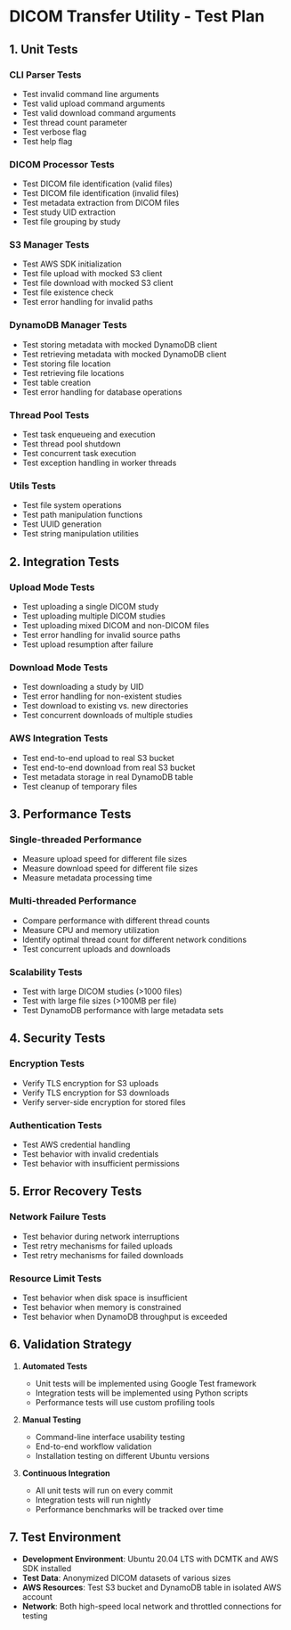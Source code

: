 # DICOM Transfer Utility - Test Plan

## 1. Unit Tests

### CLI Parser Tests
- Test invalid command line arguments
- Test valid upload command arguments
- Test valid download command arguments
- Test thread count parameter
- Test verbose flag
- Test help flag

### DICOM Processor Tests
- Test DICOM file identification (valid files)
- Test DICOM file identification (invalid files)
- Test metadata extraction from DICOM files
- Test study UID extraction
- Test file grouping by study

### S3 Manager Tests
- Test AWS SDK initialization
- Test file upload with mocked S3 client
- Test file download with mocked S3 client
- Test file existence check
- Test error handling for invalid paths

### DynamoDB Manager Tests
- Test storing metadata with mocked DynamoDB client
- Test retrieving metadata with mocked DynamoDB client
- Test storing file location
- Test retrieving file locations
- Test table creation
- Test error handling for database operations

### Thread Pool Tests
- Test task enqueueing and execution
- Test thread pool shutdown
- Test concurrent task execution
- Test exception handling in worker threads

### Utils Tests
- Test file system operations
- Test path manipulation functions
- Test UUID generation
- Test string manipulation utilities

## 2. Integration Tests

### Upload Mode Tests
- Test uploading a single DICOM study
- Test uploading multiple DICOM studies
- Test uploading mixed DICOM and non-DICOM files
- Test error handling for invalid source paths
- Test upload resumption after failure

### Download Mode Tests
- Test downloading a study by UID
- Test error handling for non-existent studies
- Test download to existing vs. new directories
- Test concurrent downloads of multiple studies

### AWS Integration Tests
- Test end-to-end upload to real S3 bucket
- Test end-to-end download from real S3 bucket
- Test metadata storage in real DynamoDB table
- Test cleanup of temporary files

## 3. Performance Tests

### Single-threaded Performance
- Measure upload speed for different file sizes
- Measure download speed for different file sizes
- Measure metadata processing time

### Multi-threaded Performance
- Compare performance with different thread counts
- Measure CPU and memory utilization
- Identify optimal thread count for different network conditions
- Test concurrent uploads and downloads

### Scalability Tests
- Test with large DICOM studies (>1000 files)
- Test with large file sizes (>100MB per file)
- Test DynamoDB performance with large metadata sets

## 4. Security Tests

### Encryption Tests
- Verify TLS encryption for S3 uploads
- Verify TLS encryption for S3 downloads
- Verify server-side encryption for stored files

### Authentication Tests
- Test AWS credential handling
- Test behavior with invalid credentials
- Test behavior with insufficient permissions

## 5. Error Recovery Tests

### Network Failure Tests
- Test behavior during network interruptions
- Test retry mechanisms for failed uploads
- Test retry mechanisms for failed downloads

### Resource Limit Tests
- Test behavior when disk space is insufficient
- Test behavior when memory is constrained
- Test behavior when DynamoDB throughput is exceeded

## 6. Validation Strategy

1. **Automated Tests**
   - Unit tests will be implemented using Google Test framework
   - Integration tests will be implemented using Python scripts
   - Performance tests will use custom profiling tools

2. **Manual Testing**
   - Command-line interface usability testing
   - End-to-end workflow validation
   - Installation testing on different Ubuntu versions

3. **Continuous Integration**
   - All unit tests will run on every commit
   - Integration tests will run nightly
   - Performance benchmarks will be tracked over time

## 7. Test Environment

- **Development Environment**: Ubuntu 20.04 LTS with DCMTK and AWS SDK installed
- **Test Data**: Anonymized DICOM datasets of various sizes
- **AWS Resources**: Test S3 bucket and DynamoDB table in isolated AWS account
- **Network**: Both high-speed local network and throttled connections for testing 